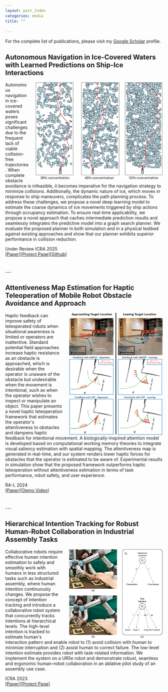 ```yaml
---
layout: post_index
categories: media
title: ""

---
```


For the complete list of publications, please visit my [Google Scholar](https://scholar.google.ca/citations?user=8zyHdjoAAAAJ&hl=en&oi=ao) profile.


## Autonomous Navigation in Ice-Covered Waters with Learned Predictions on Ship-Ice Interactions
<img style="float: right; padding-left:20px;" src="/assets/sim_img.jpg" width="408" height="312">

Autonomous navigation in ice-covered waters poses significant challenges due to the frequent lack of viable collision-free trajectories. When complete obstacle avoidance is infeasible, it becomes imperative for the navigation strategy to minimize collisions. Additionally, the dynamic nature of ice, which moves in response to ship maneuvers, complicates the path planning process. To address these challenges, we propose a novel deep learning model to estimate the coarse dynamics of ice movements triggered by ship actions through occupancy estimation. To ensure real-time applicability, we propose a novel approach that caches intermediate prediction results and seamlessly integrates the predictive model into a graph search planner. We evaluate the proposed planner in both simulation and in a physical testbed against existing approaches and show that our planner exhibits superior performance in collision reduction. 

Under Review ICRA 2025 <br>
[[Paper](https://arxiv.org/pdf/2409.11326)][[Project Page](https://sites.google.com/view/predictive-asv-nav/)][[Github](https://github.com/IvanIZ/predictive-asv-planner)]
<br>
<p style="margin-top: 40px;"></p>
---

## Attentiveness Map Estimation for Haptic Teleoperation of Mobile Robot Obstacle Avoidance and Approach
<img style="float: right; padding-left:20px;" src="/assets/real_world_prelim_v4.png" width="300" height="390">

Haptic feedback can improve safety of teleoperated robots when situational awareness is limited or operators are inattentive. Standard potential field approaches increase haptic resistance as an obstacle is approached, which is desirable when the operator is unaware of the obstacle but undesirable when the movement is intentional, such as when the operator wishes to inspect or manipulate an object. This paper presents a novel haptic teleoperation framework that estimates the operator's attentiveness to obstacles and dampens haptic feedback for intentional movement. A biologically-inspired attention model is developed based on computational working memory theories to integrate visual saliency estimation with spatial mapping. The attentiveness map is generated in real-time, and our system renders lower haptic forces for obstacles that the operator is estimated to be aware of. Experimental results in simulation show that the proposed framework outperforms haptic teleoperation without attentiveness estimation in terms of task performance, robot safety, and user experience.

RA-L 2024 <br> 
[[Paper](https://ieeexplore.ieee.org/abstract/document/10400830)][[Demo Video](https://drive.google.com/file/d/107Mi25OYJLrMjxFr7Zrt1dxcU89oRw4U/view?usp=drive_link)]
<br>
<p style="margin-top: 40px;"></p>
---

## Hierarchical Intention Tracking for Robust Human-Robot Collaboration in Industrial Assembly Tasks
<img style="float: right; padding-left:20px;" src="/assets/hit_project/hit_visual.png" width="300" height="285">

Collaborative robots require effective human intention estimation to safely and smoothly work with humans in less structured tasks such as industrial assembly, where human intention continuously changes. We propose the concept of intention tracking and introduce a collaborative robot system that concurrently tracks intentions at hierarchical levels. The high-level intention is tracked to estimate human's interaction pattern and enable robot to (1) avoid collision with human to minimize interruption and (2) assist human to correct failure. The low-level intention estimate provides robot with task-related information. We implement the system on a UR5e robot and demonstrate robust, seamless and ergonomic human-robot collaboration in an ablative pilot study of an assembly use case.

ICRA 2023 <br> 
[[Paper](https://ieeexplore.ieee.org/abstract/document/10160515)][[Project Page](https://sites.google.com/view/hierarchicalintentiontracking)]
